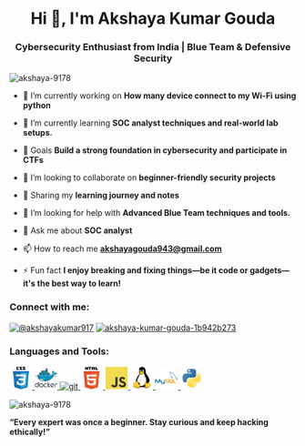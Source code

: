 <h1 align="center">Hi 👋, I'm Akshaya Kumar Gouda</h1>
<h3 align="center">Cybersecurity Enthusiast from India | Blue Team & Defensive Security</h3>

<p align="left"> <img src="https://komarev.com/ghpvc/?username=akshaya-9178&label=Profile%20views&color=0e75b6&style=flat" alt="akshaya-9178" /> </p>

- 🔭 I’m currently working on **How many device connect to my Wi-Fi using python**

- 🌱 I’m currently learning **SOC analyst techniques and real-world lab setups.**

- 🎯 Goals **Build a strong foundation in cybersecurity and participate in CTFs**

- 👯 I’m looking to collaborate on **beginner-friendly security projects**

- 📝 Sharing my **learning journey and notes**

- 🤝 I’m looking for help with **Advanced Blue Team techniques and tools.**

- 💬 Ask me about **SOC analyst**

- 📫 How to reach me **akshayagouda943@gmail.com**

- ⚡ Fun fact **I enjoy breaking and fixing things—be it code or gadgets—it's the best way to learn!**

<h3 align="left">Connect with me:</h3>
<p align="left">
<a href="https://twitter.com/@akshayakumar917" target="blank"><img align="center" src="https://raw.githubusercontent.com/rahuldkjain/github-profile-readme-generator/master/src/images/icons/Social/twitter.svg" alt="@akshayakumar917" height="30" width="40" /></a>
<a href="https://linkedin.com/in/akshaya-kumar-gouda-1b942b273" target="blank"><img align="center" src="https://raw.githubusercontent.com/rahuldkjain/github-profile-readme-generator/master/src/images/icons/Social/linked-in-alt.svg" alt="akshaya-kumar-gouda-1b942b273" height="30" width="40" /></a>
</p>

<h3 align="left">Languages and Tools:</h3>
<p align="left"> <a href="https://www.w3schools.com/css/" target="_blank" rel="noreferrer"> <img src="https://raw.githubusercontent.com/devicons/devicon/master/icons/css3/css3-original-wordmark.svg" alt="css3" width="40" height="40"/> </a> <a href="https://www.docker.com/" target="_blank" rel="noreferrer"> <img src="https://raw.githubusercontent.com/devicons/devicon/master/icons/docker/docker-original-wordmark.svg" alt="docker" width="40" height="40"/> </a> <a href="https://git-scm.com/" target="_blank" rel="noreferrer"> <img src="https://www.vectorlogo.zone/logos/git-scm/git-scm-icon.svg" alt="git" width="40" height="40"/> </a> <a href="https://www.w3.org/html/" target="_blank" rel="noreferrer"> <img src="https://raw.githubusercontent.com/devicons/devicon/master/icons/html5/html5-original-wordmark.svg" alt="html5" width="40" height="40"/> </a> <a href="https://developer.mozilla.org/en-US/docs/Web/JavaScript" target="_blank" rel="noreferrer"> <img src="https://raw.githubusercontent.com/devicons/devicon/master/icons/javascript/javascript-original.svg" alt="javascript" width="40" height="40"/> </a> <a href="https://www.linux.org/" target="_blank" rel="noreferrer"> <img src="https://raw.githubusercontent.com/devicons/devicon/master/icons/linux/linux-original.svg" alt="linux" width="40" height="40"/> </a> <a href="https://www.mysql.com/" target="_blank" rel="noreferrer"> <img src="https://raw.githubusercontent.com/devicons/devicon/master/icons/mysql/mysql-original-wordmark.svg" alt="mysql" width="40" height="40"/> </a> <a href="https://www.python.org" target="_blank" rel="noreferrer"> <img src="https://raw.githubusercontent.com/devicons/devicon/master/icons/python/python-original.svg" alt="python" width="40" height="40"/> </a> </p>

<p><img align="center" src="https://github-readme-stats.vercel.app/api/top-langs?username=akshaya-9178&show_icons=true&locale=en&layout=compact" alt="akshaya-9178" /></p>

**“Every expert was once a beginner. Stay curious and keep hacking ethically!”**
